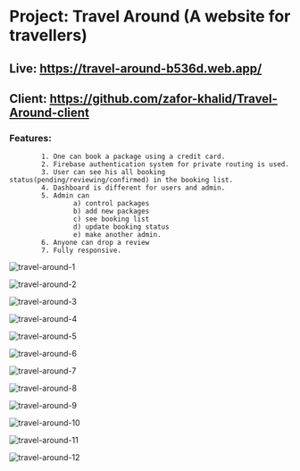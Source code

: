 # Project: Travel Around (A website for travellers)
## Live: https://travel-around-b536d.web.app/
## Client: https://github.com/zafor-khalid/Travel-Around-client
### Features: 
            
            1. One can book a package using a credit card.
            2. Firebase authentication system for private routing is used.
            3. User can see his all booking status(pending/reviewing/confirmed) in the booking list.
            4. Dashboard is different for users and admin.
            5. Admin can 
                    a) control packages 
                    b) add new packages 
                    c) see booking list 
                    d) update booking status 
                    e) make another admin.
            6. Anyone can drop a review
            7. Fully responsive.

           
![travel-around-1](https://user-images.githubusercontent.com/76748851/116690159-d0718f80-a9da-11eb-81f3-e78a9341a891.png)

![travel-around-2](https://user-images.githubusercontent.com/76748851/116690161-d1a2bc80-a9da-11eb-9b43-192010eefa24.png)

![travel-around-3](https://user-images.githubusercontent.com/76748851/116690164-d2d3e980-a9da-11eb-88ea-1de31f3e9791.png)

![travel-around-4](https://user-images.githubusercontent.com/76748851/116690167-d4051680-a9da-11eb-804a-7b7a08fc3249.png)

![travel-around-5](https://user-images.githubusercontent.com/76748851/116690170-d5364380-a9da-11eb-8fc7-8019907511fa.jpg)

![travel-around-6](https://user-images.githubusercontent.com/76748851/116690180-d7000700-a9da-11eb-9207-7522d24d987f.png)

![travel-around-7](https://user-images.githubusercontent.com/76748851/116690183-d8313400-a9da-11eb-80db-694dd03914ca.png)

![travel-around-8](https://user-images.githubusercontent.com/76748851/116690186-d9626100-a9da-11eb-9a58-d0f340ef1d2f.png)

![travel-around-9](https://user-images.githubusercontent.com/76748851/116690188-da938e00-a9da-11eb-9777-89e0139a5204.png)

![travel-around-10](https://user-images.githubusercontent.com/76748851/116690191-dbc4bb00-a9da-11eb-8200-857357264a86.png)

![travel-around-11](https://user-images.githubusercontent.com/76748851/116690198-de271500-a9da-11eb-9acf-099ce308d7fb.png)

![travel-around-12](https://user-images.githubusercontent.com/76748851/116690206-e1220580-a9da-11eb-850a-bfac6c8409b4.png)
